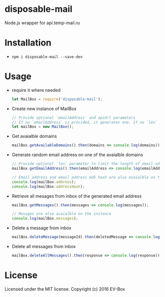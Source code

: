 # disposable-mail
Node.js wrapper for api.temp-mail.ru

# Installation
- ```npm i disposable-mail --save-dev```

# Usage
- require it where needed

	```js
	let MailBox = require('disposable-mail');
	```

- Create new instance of MailBox

	```js
	// Provide optional `emailAddress` and apiUrl parameters
	// If no `emailAddress` is provided, it generates one. If no `len` param is provided, 7 is used by default
	let mailBox = new MailBox();
	```

- Get avaialble domains

	```js
	mailBox.getAvailableDomains().then(domains => console.log(domains));
	```

- Generate random email address on one of the avaialble domains

	```js
	// Provide optional `len` parameter to limit the length of email address
	mailBox.getEmailAddress().then(emailAddress => console.log(emailAddress));

	// Email address and email address md5 hash are also avaialble on the instance
	console.log(mailBox.address);
	console.log(mailBox.addressHash);
	```

- Retrieve all mesages from inbox of the generated email address

	```js
	mailBox.getMessages().then(messages => console.log(messages));

	// Mesages are also avaialble on the instance
	console.log(mailBox.messages);
	```

- Delete a message from inbox

	```js
	mailBox.deleteMessage(messageId).then(deletedMessage => console.log(deletedMessage));
	```

- Delete all messages from inbox

	```js
	mailBox.deleteAllMessages().then(response => console.log(response));
	```

# License
Licensed under the MIT license. Copyright (c) 2016 EV-Box